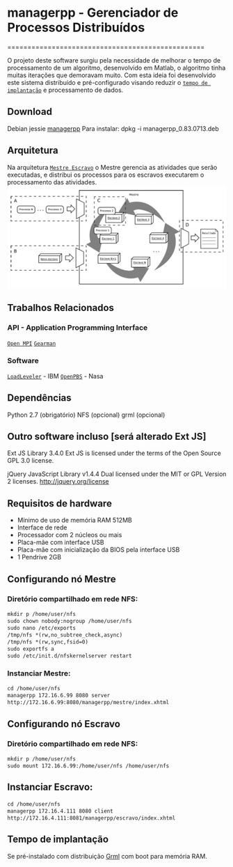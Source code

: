 # managerpp - Gerenciador de Processos Distribuídos
=================================================

O projeto deste software surgiu pela necessidade de melhorar o tempo de 
processamento de um algoritmo, desenvolvido em Matlab, o algoritmo tinha muitas 
iterações que demoravam muito. Com esta ideia foi desenvolvido este sistema distribuído e
pré-configurado visando reduzir o [`tempo de implantação`](https://github.com/renedet/managerpp#tempo-de-implantação) e processamento de dados.

## Download
Debian jessie [managerpp](https://github.com/renedet/managerpp/blob/master/debian/bin/jessie/managerpp_0.83.0713.deb)
  Para instalar:
    dpkg -i managerpp_0.83.0713.deb

## Arquitetura

Na arquitetura [`Mestre Escravo`](http://charm.cs.uiuc.edu/research/masterSlave)
o Mestre gerencia as atividades que serão executadas, e distribui os 
processos para os escravos executarem o processamento das atividades.
![`Diagrama Mestre Escravo do managerpp`](https://raw.githubusercontent.com/renedet/managerpp/master/imagens/mestre_escravo.png)

## Trabalhos Relacionados

### API - Application Programming Interface
[`Open MPI`](https://www.open-mpi.org/)
[`Gearman`](http://gearman.org/)

### Software
[`LoadLeveler`](http://www-03.ibm.com/systems/power/software/loadleveler/) - IBM
[`OpenPBS`](http://www.mcs.anl.gov/research/projects/openpbs/) - Nasa

## Dependências

Python 2.7 (obrigatório)
NFS (opcional)
grml (opcional)

## Outro software incluso [será alterado Ext JS]

Ext JS Library 3.4.0
  Ext JS is licensed under the terms of the Open Source GPL 3.0 license. 

jQuery JavaScript Library v1.4.4
  Dual licensed under the MIT or GPL Version 2 licenses.
  http://jquery.org/license

## Requisitos de hardware

* Mínimo de uso de memória RAM 512MB
* Interface de rede
* Processador com 2 núcleos ou mais
* Placa-mãe com interface USB
* Placa-mãe com inicialização da BIOS pela interface USB
* 1 Pendrive 2GB

## Configurando nó Mestre

### Diretório compartilhado em rede NFS:
    mkdir p /home/user/nfs
    sudo chown nobody:nogroup /home/user/nfs
    sudo nano /etc/exports
    /tmp/nfs *(rw,no_subtree_check,async)
    /tmp/nfs *(rw,sync,fsid=0)
    sudo exportfs a
    sudo /etc/init.d/nfskernelserver restart

### Instanciar Mestre:
    cd /home/user/nfs
    managerpp 172.16.6.99 8080 server
    http://172.16.6.99:8080/managerpp/mestre/index.xhtml

## Configurando nó Escravo
### Diretório compartilhado em rede NFS:
    mkdir p /home/user/nfs
    sudo mount 172.16.6.99:/home/user/nfs /home/user/nfs
## Instanciar Escravo:
    cd /home/user/nfs
    managerpp 172.16.4.111 8080 client
    http://172.16.4.111:8081/managerpp/escravo/index.xhtml


## Tempo de implantação

Se pré-instalado com distribuição [Grml](https://grml.org/) com boot para memória RAM.
